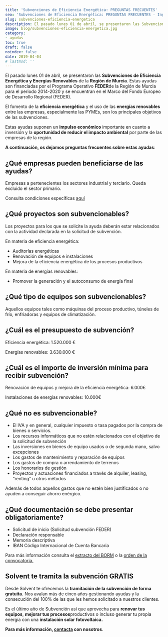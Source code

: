```yaml
---
title: 'Subvenciones de Eficiencia Energética: PREGUNTAS FRECUENTES'
seo: 'Subvenciones de Eficiencia Energética: PREGUNTAS FRECUENTES - Ingeniería Solvent'
slug: subvenciones-eficiencia-energetica
description: El pasado lunes 01 de abril, se presentaron las Subvenciones de Eficiencia Energética y Energías Renovables de la Región de Murcia. Estas ayudas son
image: blog/subvenciones-eficiencia-energetica.jpg
category:
- ayudas
toc: true
draft: false
noindex: false
date: 2019-04-04
# lastmod: ''
---
```

El pasado lunes 01 de abril, se presentaron las **Subvenciones de Eficiencia Energética y Energías Renovables** de la **Región de Murcia**. Estas ayudas son financiadas por el Programa Operativo **FEDER**de la Región de Murcia para el periodo 2014-2020 y se encuentran en el Marco del Fondo Europeo de Desarrollo Regional (FEDER).

El fomento de la **eficiencia energética** y el uso de las **energías renovables** entre las empresas, especialmente las PYMEs, son los principales objetivos de las subvenciones.

Estas ayudas suponen un **impulso económico** importante en cuanto a inversión y la **oportunidad de reducir el impacto ambiental** por parte de las empresas de la región.

**A continuación, os dejamos preguntas frecuentes sobre estas ayudas**:

## ¿Qué empresas pueden beneficiarse de las ayudas?

Empresas a pertenecientes los sectores industrial y terciario. Queda excluido el sector primario.

Consulta condiciones específicas [aquí](https://www.carm.es/web/pagina?IDCONTENIDO=415&IDTIPO=240&NOMBRECANAL=Ayudas+y+Subvenciones&RASTRO=c673$m3270)

## ¿Qué proyectos son subvencionables?

Los proyectos para los que se solicite la ayuda deberán estar relacionados con la actividad declarada en la solicitud de subvención.

En materia de eficiencia energética:

- Auditorías energéticas
- Renovación de equipos e instalaciones
- Mejora de la eficiencia energética de los procesos productivos

En materia de energías renovables:

- Promover la generación y el autoconsumo de energía final

## ¿Qué tipo de equipos son subvencionables?

Aquellos equipos tales como máquinas del proceso productivo, túneles de frío, enfriadoras y equipos de climatización.

## ¿Cuál es el presupuesto de subvención?

Eficiencia energética: 1.520.000 €

Energías renovables: 3.630.000 €

## ¿Cuál es el importe de inversión mínima para recibir subvención?

Renovación de equipos y mejora de la eficiencia energética: 6.000€

Instalaciones de energías renovables: 10.000€

## ¿Qué no es subvencionable?

- El IVA y en general, cualquier impuesto o tasa pagados por la compra de bienes o servicios.
- Los recursos informáticos que no estén relacionados con el objetivo de la solicitud de subvención
- Las inversiones en bienes de equipo usados o de segunda mano, salvo excepciones
- Los gastos de mantenimiento y reparación de equipos
- Los gastos de compra o arrendamiento de terrenos
- Los honorarios de gestión
- Proyectos y actuaciones financiados a través de alquiler, leasing, “renting” u otros métodos

Además de todos aquellos gastos que no estén bien justificados o no ayuden a conseguir ahorro enérgico.

## ¿Qué documentación se debe presentar obligatoriamente?

- Solicitud de inicio (Solicitud subvención FEDER)
- Declaración responsable
- Memoria descriptiva
- IBAN Código Internacional de Cuenta Bancaria

Para más información consulta el [extracto del BORM](https://mui.carm.es/documents/4106806/14815229/Extracto+Convocatoria+BORM+2019/dc951cb4-34ec-47db-8583-03e01c442a96) o la [orden de la convocatoria.](https://mui.carm.es/documents/4106806/14815229/Convocatoria+2019+FEDER+v.05/20b53b72-1a98-4042-97a9-7b709266db39)

## Solvent te tramita la subvención GRATIS

Desde Solvent te ofrecemos la **tramitación de la subvención de forma gratuita.** Nos avalan más de cinco años gestionando ayudas y la consecución del 100% de las que les hemos solicitado a nuestros clientes.

Es el último año de Subvención así que aprovecha para **renovar tus equipos**, **mejorar tus procesos**productivos o incluso generar tu propia energía con una **instalación solar fotovoltaica.**

**Para más información, [contacta](/contacto/) con nosotros**.
